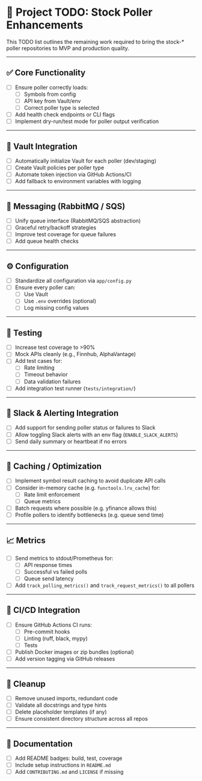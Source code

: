 # 📌 Project TODO: Stock Poller Enhancements

This TODO list outlines the remaining work required to bring the stock-\* poller
repositories to MVP and production quality.

---

## ✅ Core Functionality

- [ ] Ensure poller correctly loads:
  - [ ] Symbols from config
  - [ ] API key from Vault/env
  - [ ] Correct poller type is selected
- [ ] Add health check endpoints or CLI flags
- [ ] Implement dry-run/test mode for poller output verification

---

## 🔐 Vault Integration

- [ ] Automatically initialize Vault for each poller (dev/staging)
- [ ] Create Vault policies per poller type
- [ ] Automate token injection via GitHub Actions/CI
- [ ] Add fallback to environment variables with logging

---

## 📨 Messaging (RabbitMQ / SQS)

- [ ] Unify queue interface (RabbitMQ/SQS abstraction)
- [ ] Graceful retry/backoff strategies
- [ ] Improve test coverage for queue failures
- [ ] Add queue health checks

---

## ⚙️ Configuration

- [ ] Standardize all configuration via `app/config.py`
- [ ] Ensure every poller can:
  - [ ] Use Vault
  - [ ] Use `.env` overrides (optional)
  - [ ] Log missing config values

---

## 🧪 Testing

- [ ] Increase test coverage to >90%
- [ ] Mock APIs cleanly (e.g., Finnhub, AlphaVantage)
- [ ] Add test cases for:
  - [ ] Rate limiting
  - [ ] Timeout behavior
  - [ ] Data validation failures
- [ ] Add integration test runner (`tests/integration/`)

---

## 💬 Slack & Alerting Integration

- [ ] Add support for sending poller status or failures to Slack
- [ ] Allow toggling Slack alerts with an env flag (`ENABLE_SLACK_ALERTS`)
- [ ] Send daily summary or heartbeat if no errors

---

## 🧠 Caching / Optimization

- [ ] Implement symbol result caching to avoid duplicate API calls
- [ ] Consider in-memory cache (e.g. `functools.lru_cache`) for:
  - [ ] Rate limit enforcement
  - [ ] Queue metrics
- [ ] Batch requests where possible (e.g. yfinance allows this)
- [ ] Profile pollers to identify bottlenecks (e.g. queue send time)

---

## 📈 Metrics

- [ ] Send metrics to stdout/Prometheus for:
  - [ ] API response times
  - [ ] Successful vs failed polls
  - [ ] Queue send latency
- [ ] Add `track_polling_metrics()` and `track_request_metrics()` to all pollers

---

## 🔄 CI/CD Integration

- [ ] Ensure GitHub Actions CI runs:
  - [ ] Pre-commit hooks
  - [ ] Linting (ruff, black, mypy)
  - [ ] Tests
- [ ] Publish Docker images or zip bundles (optional)
- [ ] Add version tagging via GitHub releases

---

## 🧹 Cleanup

- [ ] Remove unused imports, redundant code
- [ ] Validate all docstrings and type hints
- [ ] Delete placeholder templates (if any)
- [ ] Ensure consistent directory structure across all repos

---

## 📝 Documentation

- [ ] Add README badges: build, test, coverage
- [ ] Include setup instructions in `README.md`
- [ ] Add `CONTRIBUTING.md` and `LICENSE` if missing
